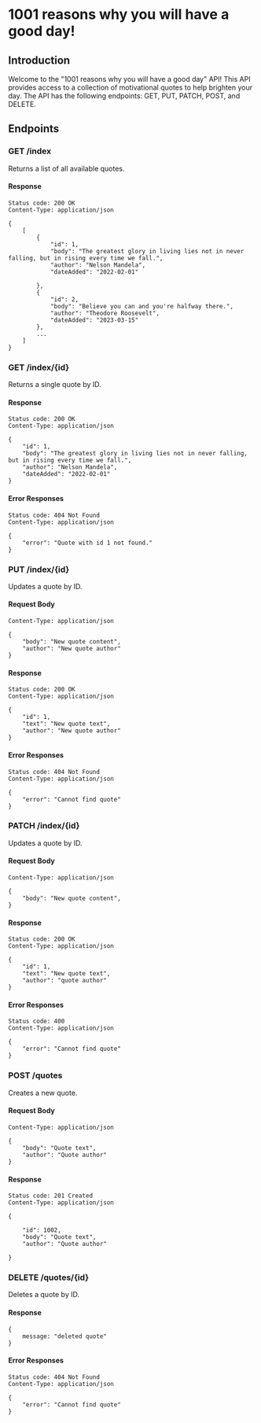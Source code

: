 # 1001 reasons why you will have a good day!

## Introduction
Welcome to the "1001 reasons why you will have a good day" API! This API provides access to a collection of motivational quotes to help brighten your day. The API has the following endpoints: GET, PUT, PATCH, POST, and DELETE.

## Endpoints

### GET /index
Returns a list of all available quotes.

#### Response
```
Status code: 200 OK
Content-Type: application/json

{
    [
        {
            "id": 1,
            "body": "The greatest glory in living lies not in never falling, but in rising every time we fall.",
            "author": "Nelson Mandela",
            "dateAdded": "2022-02-01"

        },
        {
            "id": 2,
            "body": "Believe you can and you're halfway there.",
            "author": "Theodore Roosevelt",
            "dateAdded": "2023-03-15"
        },
        ...
    ]
}
```

### GET /index/{id}
Returns a single quote by ID.

#### Response
```
Status code: 200 OK
Content-Type: application/json

{
    "id": 1,
    "body": "The greatest glory in living lies not in never falling, but in rising every time we fall.",
    "author": "Nelson Mandela",
    "dateAdded": "2022-02-01"
}
```

#### Error Responses
```
Status code: 404 Not Found
Content-Type: application/json

{
    "error": "Quote with id 1 not found."
}
```

### PUT /index/{id}
Updates a quote by ID.

#### Request Body
```
Content-Type: application/json

{
    "body": "New quote content",
    "author": "New quote author"
}
```

#### Response
```
Status code: 200 OK
Content-Type: application/json

{
    "id": 1,
    "text": "New quote text",
    "author": "New quote author"
}

```

#### Error Responses
```
Status code: 404 Not Found
Content-Type: application/json

{
    "error": "Cannot find quote"
}
```

### PATCH /index/{id}
Updates a quote by ID.

#### Request Body
```
Content-Type: application/json

{
    "body": "New quote content",
}
```

#### Response
```
Status code: 200 OK
Content-Type: application/json

{
    "id": 1,
    "text": "New quote text",
    "author": "quote author"
}

```

#### Error Responses
```
Status code: 400 
Content-Type: application/json

{
    "error": "Cannot find quote"
}
```


### POST /quotes
Creates a new quote.

#### Request Body
```
Content-Type: application/json

{
    "body": "Quote text",
    "author": "Quote author"
}
```

#### Response
```
Status code: 201 Created
Content-Type: application/json

{

    "id": 1002,
    "body": "Quote text",
    "author": "Quote author"
    
}
```

### DELETE /quotes/{id}
Deletes a quote by ID.

#### Response
```
{
    message: "deleted quote"
}
```

#### Error Responses
```
Status code: 404 Not Found
Content-Type: application/json

{
    "error": "Cannot find quote"
}
```

